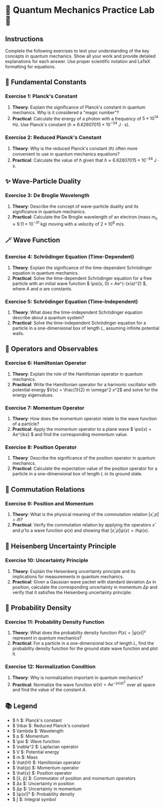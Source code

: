 # 🧙 Quantum Mechanics Practice Lab 🧙

## Instructions

Complete the following exercises to test your understanding of the key concepts in quantum mechanics. Show all your work and provide detailed explanations for each answer. Use proper scientific notation and LaTeX formatting for equations.

## 🔮 Fundamental Constants

### Exercise 1: Planck's Constant

1. **Theory**: Explain the significance of Planck's constant in quantum mechanics. Why is it considered a "magic number"?
2. **Practical**: Calculate the energy of a photon with a frequency of $5 \times 10^{14}$ Hz. Use Planck's constant ($h \approx 6.62607015 \times 10^{-34} \ \text{J} \cdot \text{s}$).

### Exercise 2: Reduced Planck's Constant

1. **Theory**: Why is the reduced Planck's constant ($\hbar$) often more convenient to use in quantum mechanics equations?
2. **Practical**: Calculate the value of $\hbar$ given that $h \approx 6.62607015 \times 10^{-34} \ \text{J} \cdot \text{s}$.

## ✨ Wave-Particle Duality

### Exercise 3: De Broglie Wavelength

1. **Theory**: Describe the concept of wave-particle duality and its significance in quantum mechanics.
2. **Practical**: Calculate the De Broglie wavelength of an electron (mass $m_e \approx 9.11 \times 10^{-31}$ kg) moving with a velocity of $2 \times 10^6$ m/s.

## 🪄 Wave Function

### Exercise 4: Schrödinger Equation (Time-Dependent)

1. **Theory**: Explain the significance of the time-dependent Schrödinger equation in quantum mechanics.
2. **Practical**: Solve the time-dependent Schrödinger equation for a free particle with an initial wave function $ \psi(x, 0) = Ae^{-(x/a)^2} $, where $A$ and $a$ are constants.

### Exercise 5: Schrödinger Equation (Time-Independent)

1. **Theory**: What does the time-independent Schrödinger equation describe about a quantum system?
2. **Practical**: Solve the time-independent Schrödinger equation for a particle in a one-dimensional box of length $L$, assuming infinite potential walls.

## 🧩 Operators and Observables

### Exercise 6: Hamiltonian Operator

1. **Theory**: Explain the role of the Hamiltonian operator in quantum mechanics.
2. **Practical**: Write the Hamiltonian operator for a harmonic oscillator with potential energy $V(x) = \frac{1}{2} m \omega^2 x^2$ and solve for the energy eigenvalues.

### Exercise 7: Momentum Operator

1. **Theory**: How does the momentum operator relate to the wave function of a particle?
2. **Practical**: Apply the momentum operator to a plane wave $ \psi(x) = Ae^{ikx} $ and find the corresponding momentum value.

### Exercise 8: Position Operator

1. **Theory**: Describe the significance of the position operator in quantum mechanics.
2. **Practical**: Calculate the expectation value of the position operator for a particle in a one-dimensional box of length $L$ in its ground state.

## 🌟 Commutation Relations

### Exercise 9: Position and Momentum

1. **Theory**: What is the physical meaning of the commutation relation $[x̂, p̂] = i ħ$?
2. **Practical**: Verify the commutation relation by applying the operators $x̂$ and $p̂$ to a wave function $\psi(x)$ and showing that $[x̂, p̂] \psi(x) = i \hbar \psi(x)$.

## 🌌 Heisenberg Uncertainty Principle

### Exercise 10: Uncertainty Principle

1. **Theory**: Explain the Heisenberg uncertainty principle and its implications for measurements in quantum mechanics.
2. **Practical**: Given a Gaussian wave packet with standard deviation $\Delta x$ in position, calculate the corresponding uncertainty in momentum $\Delta p$ and verify that it satisfies the Heisenberg uncertainty principle.

## 🎲 Probability Density

### Exercise 11: Probability Density Function

1. **Theory**: What does the probability density function $P(x) = |ψ(x)|²$ represent in quantum mechanics?
2. **Practical**: For a particle in a one-dimensional box of length $L$, find the probability density function for the ground state wave function and plot it.

### Exercise 12: Normalization Condition

1. **Theory**: Why is normalization important in quantum mechanics?
2. **Practical**: Normalize the wave function $\psi(x) = Ae^{-(x/a)^2}$ over all space and find the value of the constant $A$.

## 📚 Legend

- $ h $: Planck's constant
- $ \hbar $: Reduced Planck's constant
- $ \lambda $: Wavelength
- $ p $: Momentum
- $ \psi $: Wave function
- $ \nabla^2 $: Laplacian operator
- $ V $: Potential energy
- $ m $: Mass
- $ \hat{H} $: Hamiltonian operator
- $ \hat{p} $: Momentum operator
- $ \hat{x} $: Position operator
- $ [x̂, p̂] $: Commutator of position and momentum operators
- $ Δx $: Uncertainty in position
- $ Δp $: Uncertainty in momentum
- $ |ψ(x)|² $: Probability density
- $ ∫ $: Integral symbol
